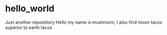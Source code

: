 # hello_world
Just another repostitory
Hello my name is mushroom, I also find moon tacos superior to  earth tacos
